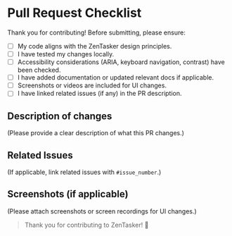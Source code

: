 # Pull Request Checklist

Thank you for contributing! Before submitting, please ensure:

- [ ] My code aligns with the ZenTasker design principles.
- [ ] I have tested my changes locally.
- [ ] Accessibility considerations (ARIA, keyboard navigation, contrast) have been checked.
- [ ] I have added documentation or updated relevant docs if applicable.
- [ ] Screenshots or videos are included for UI changes.
- [ ] I have linked related issues (if any) in the PR description.

## Description of changes
(Please provide a clear description of what this PR changes.)

## Related Issues
(If applicable, link related issues with `#issue_number`.)

## Screenshots (if applicable)
(Please attach screenshots or screen recordings for UI changes.)

> Thank you for contributing to ZenTasker! 🌸
